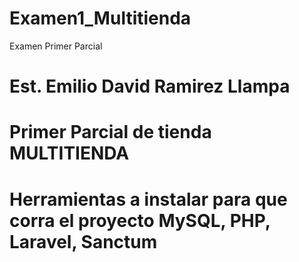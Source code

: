 # Examen1_Multitienda
Examen Primer Parcial

# Est. Emilio David Ramirez Llampa
# Primer Parcial de tienda MULTITIENDA
# Herramientas a instalar para que corra el proyecto MySQL, PHP, Laravel, Sanctum
